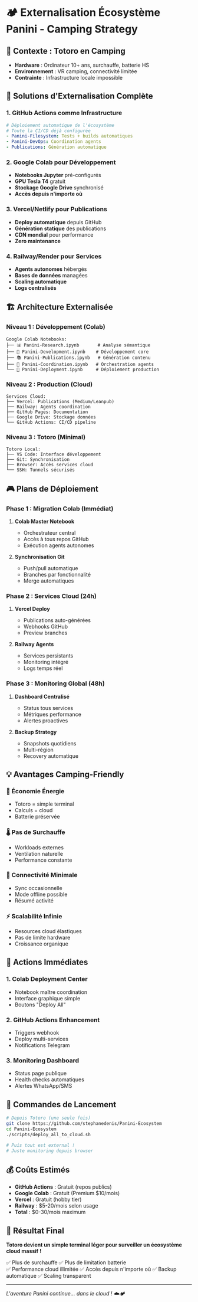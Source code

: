 # 🏕️ Externalisation Écosystème Panini - Camping Strategy

## 🎯 Contexte : Totoro en Camping 
- **Hardware** : Ordinateur 10+ ans, surchauffe, batterie HS
- **Environnement** : VR camping, connectivité limitée
- **Contrainte** : Infrastructure locale impossible

## 🚀 Solutions d'Externalisation Complète

### 1. **GitHub Actions comme Infrastructure**
```yaml
# Déploiement automatique de l'écosystème
# Toute la CI/CD déjà configurée
- Panini-Filesystem: Tests + builds automatiques
- Panini-DevOps: Coordination agents
- Publications: Génération automatique
```

### 2. **Google Colab pour Développement**
- **Notebooks Jupyter** pré-configurés
- **GPU Tesla T4** gratuit
- **Stockage Google Drive** synchronisé
- **Accès depuis n'importe où**

### 3. **Vercel/Netlify pour Publications**
- **Deploy automatique** depuis GitHub
- **Génération statique** des publications
- **CDN mondial** pour performance
- **Zero maintenance**

### 4. **Railway/Render pour Services**
- **Agents autonomes** hébergés
- **Bases de données** managées  
- **Scaling automatique**
- **Logs centralisés**

## 🏗️ Architecture Externalisée

### **Niveau 1 : Développement (Colab)**
```
Google Colab Notebooks:
├── 📊 Panini-Research.ipynb       # Analyse sémantique
├── 🔧 Panini-Development.ipynb    # Développement core  
├── 📚 Panini-Publications.ipynb   # Génération contenu
├── 🤖 Panini-Coordination.ipynb   # Orchestration agents
└── 🚀 Panini-Deployment.ipynb     # Déploiement production
```

### **Niveau 2 : Production (Cloud)**
```
Services Cloud:
├── Vercel: Publications (Medium/Leanpub)
├── Railway: Agents coordination
├── GitHub Pages: Documentation
├── Google Drive: Stockage données
└── GitHub Actions: CI/CD pipeline
```

### **Niveau 3 : Totoro (Minimal)**
```
Totoro Local:
├── VS Code: Interface développement
├── Git: Synchronisation
├── Browser: Accès services cloud
└── SSH: Tunnels sécurisés
```

## 🎮 Plans de Déploiement

### **Phase 1 : Migration Colab (Immédiat)**
1. **Colab Master Notebook** 
   - Orchestrateur central
   - Accès à tous repos GitHub
   - Exécution agents autonomes

2. **Synchronisation Git**
   - Push/pull automatique
   - Branches par fonctionnalité  
   - Merge automatiques

### **Phase 2 : Services Cloud (24h)**
1. **Vercel Deploy**
   - Publications auto-générées
   - Webhooks GitHub
   - Preview branches

2. **Railway Agents**
   - Services persistants
   - Monitoring intégré
   - Logs temps réel

### **Phase 3 : Monitoring Global (48h)**
1. **Dashboard Centralisé**
   - Status tous services
   - Métriques performance
   - Alertes proactives

2. **Backup Strategy**
   - Snapshots quotidiens
   - Multi-région
   - Recovery automatique

## 💡 Avantages Camping-Friendly

### **🔋 Économie Énergie**
- Totoro = simple terminal
- Calculs = cloud
- Batterie préservée

### **🌡️ Pas de Surchauffe**
- Workloads externes
- Ventilation naturelle
- Performance constante

### **📶 Connectivité Minimale**
- Sync occasionnelle
- Mode offline possible
- Résumé activité

### **⚡ Scalabilité Infinie**
- Resources cloud élastiques
- Pas de limite hardware
- Croissance organique

## 🎯 Actions Immédiates

### **1. Colab Deployment Center**
- Notebook maître coordination
- Interface graphique simple
- Boutons "Deploy All"

### **2. GitHub Actions Enhancement**
- Triggers webhook
- Deploy multi-services
- Notifications Telegram

### **3. Monitoring Dashboard**
- Status page publique
- Health checks automatiques
- Alertes WhatsApp/SMS

## 🚀 Commandes de Lancement

```bash
# Depuis Totoro (une seule fois)
git clone https://github.com/stephanedenis/Panini-Ecosystem
cd Panini-Ecosystem
./scripts/deploy_all_to_cloud.sh

# Puis tout est external !
# Juste monitoring depuis browser
```

## 💰 Coûts Estimés

- **GitHub Actions** : Gratuit (repos publics)
- **Google Colab** : Gratuit (Premium $10/mois)
- **Vercel** : Gratuit (hobby tier)
- **Railway** : $5-20/mois selon usage
- **Total** : $0-30/mois maximum

## 🎉 Résultat Final

**Totoro devient un simple terminal léger pour surveiller un écosystème cloud massif !**

✅ Plus de surchauffe
✅ Plus de limitation batterie  
✅ Performance cloud illimitée
✅ Accès depuis n'importe où
✅ Backup automatique
✅ Scaling transparent

---
*L'aventure Panini continue... dans le cloud ! ☁️🏕️*
